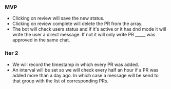 ### MVP
* Clicking on review will save the new status. 
* Clicking on review complete will delete the PR from the array.
* The bot will check users status and if it's active or it has dnd mode it will write the user a direct message. If not it will only write PR _____ was approved in the same chat. 

### Iter 2
* We will record the timestamp in which every PR was added. 
* An interval will be set so we will check every half an hour if a PR was added more than a day ago. In which case a message will be send to that group with the list of corresponding PRs.